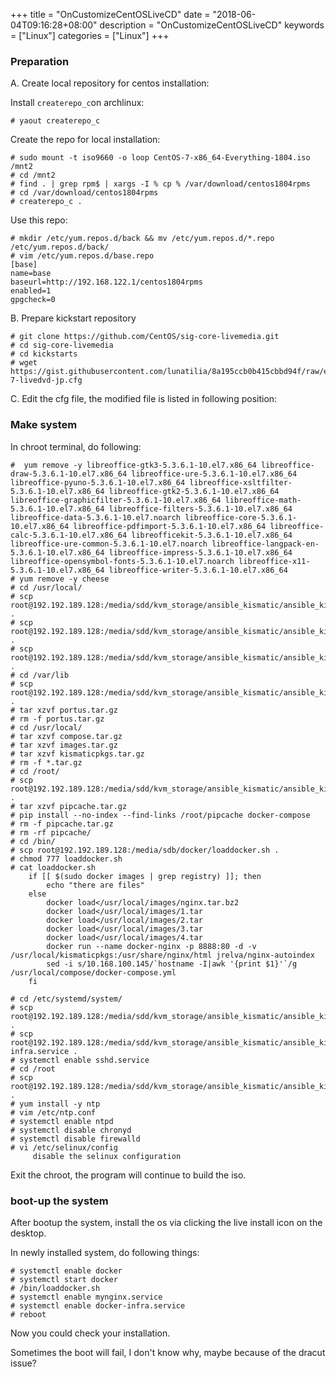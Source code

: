 +++
title = "OnCustomizeCentOSLiveCD"
date = "2018-06-04T09:16:28+08:00"
description = "OnCustomizeCentOSLiveCD"
keywords = ["Linux"]
categories = ["Linux"]
+++
### Preparation
A. Create local repository for centos installation:   

Install `createrepo_c`on archlinux:    

```
# yaout createrepo_c
```
Create the repo for local installation:    

```
# sudo mount -t iso9660 -o loop CentOS-7-x86_64-Everything-1804.iso /mnt2
# cd /mnt2
# find . | grep rpm$ | xargs -I % cp % /var/download/centos1804rpms
# cd /var/download/centos1804rpms
# createrepo_c .
```
Use this repo:    

```
# mkdir /etc/yum.repos.d/back && mv /etc/yum.repos.d/*.repo /etc/yum.repos.d/back/
# vim /etc/yum.repos.d/base.repo 
[base]
name=base
baseurl=http://192.168.122.1/centos1804rpms
enabled=1
gpgcheck=0
```

B. Prepare kickstart repository

```
# git clone https://github.com/CentOS/sig-core-livemedia.git
# cd sig-core-livemedia
# cd kickstarts
# wget https://gist.githubusercontent.com/lunatilia/8a195ccb0b415cbbd94f/raw/e8ede17f331dc8fe43012e7e4f8123a02e6bedc8/centos-7-livedvd-jp.cfg
```

C. Edit the cfg file, the modified file is listed in following position:    

### Make system
In chroot terminal, do following:    

```
#  yum remove -y libreoffice-gtk3-5.3.6.1-10.el7.x86_64 libreoffice-draw-5.3.6.1-10.el7.x86_64 libreoffice-ure-5.3.6.1-10.el7.x86_64 libreoffice-pyuno-5.3.6.1-10.el7.x86_64 libreoffice-xsltfilter-5.3.6.1-10.el7.x86_64 libreoffice-gtk2-5.3.6.1-10.el7.x86_64 libreoffice-graphicfilter-5.3.6.1-10.el7.x86_64 libreoffice-math-5.3.6.1-10.el7.x86_64 libreoffice-filters-5.3.6.1-10.el7.x86_64 libreoffice-data-5.3.6.1-10.el7.noarch libreoffice-core-5.3.6.1-10.el7.x86_64 libreoffice-pdfimport-5.3.6.1-10.el7.x86_64 libreoffice-calc-5.3.6.1-10.el7.x86_64 libreofficekit-5.3.6.1-10.el7.x86_64 libreoffice-ure-common-5.3.6.1-10.el7.noarch libreoffice-langpack-en-5.3.6.1-10.el7.x86_64 libreoffice-impress-5.3.6.1-10.el7.x86_64 libreoffice-opensymbol-fonts-5.3.6.1-10.el7.noarch libreoffice-x11-5.3.6.1-10.el7.x86_64 libreoffice-writer-5.3.6.1-10.el7.x86_64
# yum remove -y cheese
# cd /usr/local/
# scp root@192.192.189.128:/media/sdd/kvm_storage/ansible_kismatic/ansible_kismatic1110/compose.tar.gz .
# scp root@192.192.189.128:/media/sdd/kvm_storage/ansible_kismatic/ansible_kismatic1110/kismaticpkgs.tar.gz .
# scp root@192.192.189.128:/media/sdd/kvm_storage/ansible_kismatic/ansible_kismatic1110/images.tar.gz . 
# cd /var/lib
# scp root@192.192.189.128:/media/sdd/kvm_storage/ansible_kismatic/ansible_kismatic1110/portus.tar.gz .
# tar xzvf portus.tar.gz 
# rm -f portus.tar.gz 
# cd /usr/local/
# tar xzvf compose.tar.gz 
# tar xzvf images.tar.gz 
# tar xzvf kismaticpkgs.tar.gz 
# rm -f *.tar.gz
# cd /root/
# scp root@192.192.189.128:/media/sdd/kvm_storage/ansible_kismatic/ansible_kismatic1110/pipcache.tar.gz .
# tar xzvf pipcache.tar.gz 
# pip install --no-index --find-links /root/pipcache docker-compose
# rm -f pipcache.tar.gz 
# rm -rf pipcache/
# cd /bin/
# scp root@192.192.189.128:/media/sdb/docker/loaddocker.sh .
# chmod 777 loaddocker.sh 
# cat loaddocker.sh 
    if [[ $(sudo docker images | grep registry) ]]; then
        echo "there are files"
    else
        docker load</usr/local/images/nginx.tar.bz2
        docker load</usr/local/images/1.tar
        docker load</usr/local/images/2.tar
        docker load</usr/local/images/3.tar
        docker load</usr/local/images/4.tar
        docker run --name docker-nginx -p 8888:80 -d -v /usr/local/kismaticpkgs:/usr/share/nginx/html jrelva/nginx-autoindex
        sed -i s/10.168.100.145/`hostname -I|awk '{print $1}'`/g /usr/local/compose/docker-compose.yml
    fi

# cd /etc/systemd/system/
# scp root@192.192.189.128:/media/sdd/kvm_storage/ansible_kismatic/ansible_kismatic1110/mynginx.service .
# scp root@192.192.189.128:/media/sdd/kvm_storage/ansible_kismatic/ansible_kismatic1110/docker-infra.service .
# systemctl enable sshd.service
# cd /root
# scp root@192.192.189.128:/media/sdd/kvm_storage/ansible_kismatic/ansible_kismatic1110/kismatic.tar.gz .
# yum install -y ntp
# vim /etc/ntp.conf
# systemctl enable ntpd
# systemctl disable chronyd
# systemctl disable firewalld
# vi /etc/selinux/config
     disable the selinux configuration
```
Exit the chroot, the program will continue to build the iso.   

### boot-up the system
After bootup the system, install the os via clicking the live install icon on the desktop.   

In newly installed system, do following things:    

```
# systemctl enable docker
# systemctl start docker
# /bin/loaddocker.sh
# systemctl enable mynginx.service
# systemctl enable docker-infra.service
# reboot
```
Now you could check your installation.    


Sometimes the boot will fail, I don't know why, maybe because of the dracut issue?    

